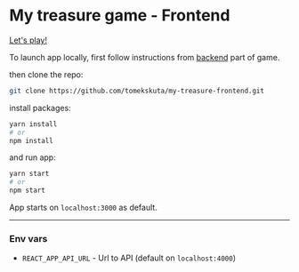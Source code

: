 # My treasure game - Frontend

[Let's play!](https://my-treasure.tomekskuta.pl/)

To launch app locally, first follow instructions from [backend](https://github.com/tomekskuta/my-treasure-backend) part of game.

then clone the repo:

```bash
git clone https://github.com/tomekskuta/my-treasure-frontend.git
```

install packages:

```bash
yarn install
# or
npm install
```

and run app:

```bash
yarn start
# or
npm start
```

App starts on `localhost:3000` as default.

---

### Env vars

-   `REACT_APP_API_URL` - Url to API (default on `localhost:4000`)
